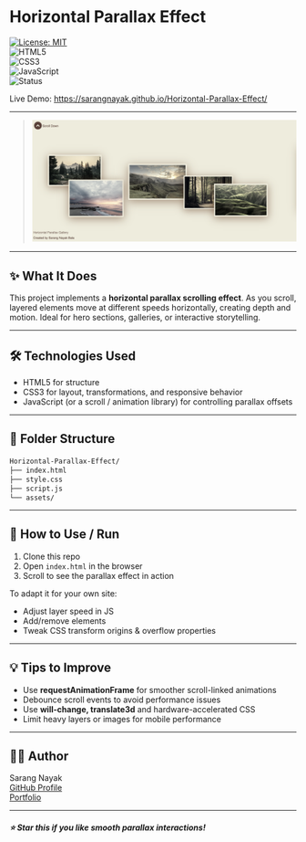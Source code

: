 # Horizontal Parallax Effect

[![License: MIT](https://img.shields.io/badge/License-MIT-yellow.svg)](LICENSE)  
![HTML5](https://img.shields.io/badge/HTML-5-orange?logo=html5)  
![CSS3](https://img.shields.io/badge/CSS-3-blue?logo=css3)  
![JavaScript](https://img.shields.io/badge/JavaScript-ES6-yellow?logo=javascript)  
![Status](https://img.shields.io/badge/Status-Active-brightgreen)

Live Demo: https://sarangnayak.github.io/Horizontal-Parallax-Effect/

---

> ![Morse Code Generator Screenshot](./preview.png)
---

## ✨ What It Does

This project implements a **horizontal parallax scrolling effect**. As you scroll, layered elements move at different speeds horizontally, creating depth and motion. Ideal for hero sections, galleries, or interactive storytelling.

---

## 🛠️ Technologies Used

- HTML5 for structure  
- CSS3 for layout, transformations, and responsive behavior  
- JavaScript (or a scroll / animation library) for controlling parallax offsets

---

## 📁 Folder Structure
```
Horizontal-Parallax-Effect/
├── index.html
├── style.css
├── script.js
└── assets/

```
---

## 🚀 How to Use / Run

1. Clone this repo  
2. Open `index.html` in the browser  
3. Scroll to see the parallax effect in action  

To adapt it for your own site:  
- Adjust layer speed in JS  
- Add/remove elements  
- Tweak CSS transform origins & overflow properties  

---

## 💡 Tips to Improve

- Use **requestAnimationFrame** for smoother scroll-linked animations  
- Debounce scroll events to avoid performance issues  
- Use **will-change, translate3d** and hardware-accelerated CSS  
- Limit heavy layers or images for mobile performance  

---

## 👨‍💻 Author

Sarang Nayak  
[GitHub Profile](https://github.com/sarangnayak)  
[Portfolio](https://sarangnayak.github.io)

---

##### ⭐ Star this if you like smooth parallax interactions!
